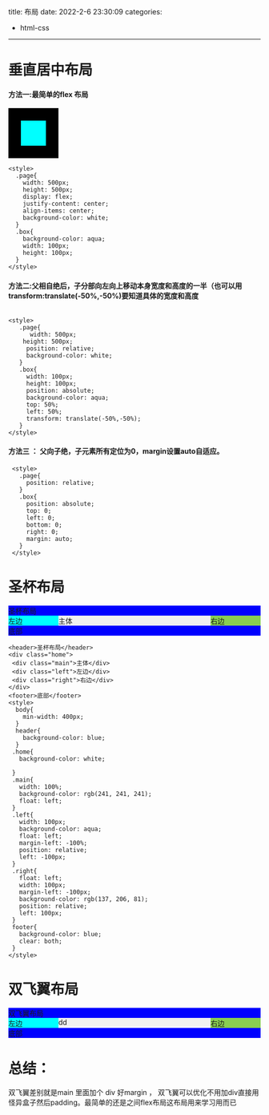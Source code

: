 title: 布局
date: 2022-2-6 23:30:09
categories:
- html-css
---
# 垂直居中布局
#### 方法一:最简单的flex 布局
<div class="page">
  <div class="box"></div>
</div>
<style>
  .page{
    width: 100px;
    height: 100px;
    display: flex;
    justify-content: center;
    align-items: center;
    background-color: black;
  }
  .box{
    background-color: aqua;
    width: 50px;
    height: 50px;
  }
</style> 

```
<style>
  .page{
    width: 500px;
    height: 500px;
    display: flex;
    justify-content: center;
    align-items: center;
    background-color: white;
  }
  .box{
    background-color: aqua;
    width: 100px;
    height: 100px;
  }
</style>
```

#### 方法二:父相自绝后，子分部向左向上移动本身宽度和高度的一半（也可以用 transform:translate(-50%,-50%)要知道具体的宽度和高度

```

<style>
   .page{
      width: 500px;
    height: 500px;
     position: relative;
     background-color: white;
   }
   .box{
     width: 100px;
     height: 100px;
     position: absolute;
     background-color: aqua;
     top: 50%;
     left: 50%;
     transform: translate(-50%,-50%);
   }
</style>

```
#### 方法三 ：  父向子绝，子元素所有定位为0，margin设置auto自适应。

```
 <style>
   .page{
     position: relative;
   }
   .box{
     position: absolute;
     top: 0;
     left: 0;
     bottom: 0;
     right: 0;
     margin: auto;
   }
 </style>
```


# 圣杯布局
<div class='header'>圣杯布局</div>
<div class="home">
 <div class="main">主体</div>
 <div class="left">左边</div>
 <div class="right">右边</div>
</div>
<div class='footer'>底部</div>
<style>
  body{
    min-width: 400px;
  }
  .header{
    background-color: blue;
  }
 .home{
   background-color: white;
   padding: 0px 100px 0px 100px;
 }
 .main{
   width: 100%;
   background-color: rgb(241, 241, 241);
   float: left;
 }
 .left{
   width: 100px;
   background-color: aqua;
   float: left;
   margin-left: -100%;
   position: relative;
   left: -100px;
 }
 .right{
   float: left;
   width: 100px;
   margin-left: -100px;
   background-color: rgb(137, 206, 81);
   position: relative;
   left: 100px;
 }
 .footer{
   background-color: blue;
   clear: both;
 }
</style>

```
<header>圣杯布局</header>
<div class="home">
 <div class="main">主体</div>
 <div class="left">左边</div>
 <div class="right">右边</div>
</div>
<footer>底部</footer>
<style>
  body{
    min-width: 400px;
  }
  header{
    background-color: blue;
  }
 .home{
   background-color: white;

 }
 .main{
   width: 100%;
   background-color: rgb(241, 241, 241);
   float: left;
 }
 .left{
   width: 100px;
   background-color: aqua;
   float: left;
   margin-left: -100%;
   position: relative;
   left: -100px;
 }
 .right{
   float: left;
   width: 100px;
   margin-left: -100px;
   background-color: rgb(137, 206, 81);
   position: relative;
   left: 100px;
 }
 footer{
   background-color: blue;
   clear: both;
 }
</style>

```


# 双飞翼布局
<div class='header'>双飞翼布局</div>
<div class="home2">
 <div class="main2">
    <div class="main-content2">dd</div>
  </div>
 <div class="left2">左边</div>
 <div class="right2">右边</div>
</div>
<div class='footer'>底部</div>
<style>
   footer{
   background-color: blue;
   clear: both;
 }
   .main-content2{
   margin: 0 100px;
 }
  .body{
    min-width: 400px;
  }
  .header{
    background-color: blue;
  }
 .home2{
   background-color: white;
 }
 .main2{
   width: 100%;
   background-color: rgb(241, 241, 241);
   float: left;
 }
 .left2{
   width: 100px;
   background-color: aqua;
   float: left;
   margin-left: -100%;
 }
 .right2{
   float: left;
   width: 100px;
   margin-left: -100px;
   background-color: rgb(137, 206, 81);

 }

</style>

# 总结：
双飞翼差别就是main 里面加个 div 好margin ， 双飞翼可以优化不用加div直接用怪异盒子然后padding。最简单的还是之间flex布局这布局用来学习用而已




